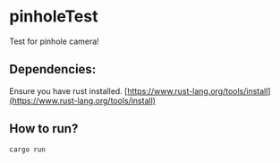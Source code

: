 # pinholeTest
Test for pinhole camera!

## Dependencies:
Ensure you have rust installed.
[https://www.rust-lang.org/tools/install](https://www.rust-lang.org/tools/install)

## How to run?
```cargo run```
